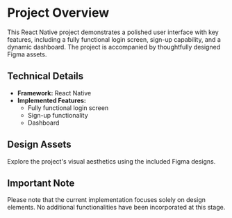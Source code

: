 # Project Overview

This React Native project demonstrates a polished user interface with key features, including a fully functional login screen, sign-up capability, and a dynamic dashboard. The project is accompanied by thoughtfully designed Figma assets.

## Technical Details

- **Framework:** React Native
- **Implemented Features:**
  - Fully functional login screen
  - Sign-up functionality
  - Dashboard

## Design Assets

Explore the project's visual aesthetics using the included Figma designs.

## Important Note

Please note that the current implementation focuses solely on design elements. No additional functionalities have been incorporated at this stage.
